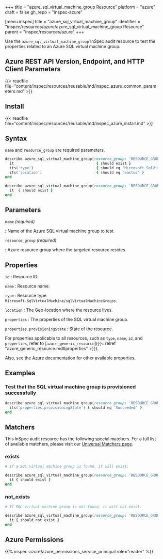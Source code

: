 +++
title = "azure_sql_virtual_machine_group Resource"
platform = "azure"
draft = false
gh_repo = "inspec-azure"

[menu.inspec]
title = "azure_sql_virtual_machine_group"
identifier = "inspec/resources/azure/azure_sql_virtual_machine_group Resource"
parent = "inspec/resources/azure"
+++

Use the `azure_sql_virtual_machine_group` InSpec audit resource to test the properties related to an Azure SQL virtual machine group.

## Azure REST API Version, Endpoint, and HTTP Client Parameters

{{< readfile file="content/inspec/resources/reusable/md/inspec_azure_common_parameters.md" >}}

## Install

{{< readfile file="content/inspec/resources/reusable/md/inspec_azure_install.md" >}}

## Syntax

`name` and `resource_group` are required parameters.

```ruby
describe azure_sql_virtual_machine_group(resource_group: 'RESOURCE_GROUP', name: 'SQL_VIRTUAL_MACHINE_GROUP') do
  it                                      { should exist }
  its('type')                             { should eq 'Microsoft.SqlVirtualMachine/sqlVirtualMachineGroups' }
  its('location')                         { should eq 'eastus' }
end
```

```ruby
describe azure_sql_virtual_machine_group(resource_group: 'RESOURCE_GROUP', name: 'SQL_VIRTUAL_MACHINE_GROUP') do
  it  { should exist }
end
```

## Parameters

`name` _(required)_

: Name of the Azure SQL virtual machine group to test.

`resource_group` _(required)_

: Azure resource group where the targeted resource resides.

## Properties

`id`
: Resource ID.

`name`
: Resource name.

`type`
: Resource type. `Microsoft.SqlVirtualMachine/sqlVirtualMachineGroups`.

`location`
: The Geo-location where the resource lives.

`properties`
: The properties of the SQL virtual machine group.

`properties.provisioningState`
: State of the resource.

For properties applicable to all resources, such as `type`, `name`, `id`, and `properties`, refer to [`azure_generic_resource`]({{< relref "azure_generic_resource.md#properties" >}}).

Also, see the [Azure documentation](https://docs.microsoft.com/en-us/rest/api/sqlvm/2021-11-01-preview/sql-virtual-machine-groups/get) for other available properties.

## Examples

### Test that the SQL virtual machine group is provisioned successfully

```ruby
describe azure_sql_virtual_machine_group(resource_group: 'RESOURCE_GROUP', name: 'SQL_VIRTUAL_MACHINE_GROUP') do
  its('properties.provisioningState') { should eq 'Succeeded' }
end
```

## Matchers

This InSpec audit resource has the following special matchers. For a full list of available matchers, please visit our [Universal Matchers page](/inspec/matchers/).

### exists

```ruby
# If a SQL virtual machine group is found, it will exist.

describe azure_sql_virtual_machine_group(resource_group: 'RESOURCE_GROUP', name: 'SQL_VIRTUAL_MACHINE_GROUP') do
  it { should exist }
end
```

### not_exists

```ruby
# If SQL virtual machine group is not found, it will not exist.

describe azure_sql_virtual_machine_group(resource_group: 'RESOURCE_GROUP', name: 'SQL_VIRTUAL_MACHINE_GROUP') do
  it { should_not exist }
end
```

## Azure Permissions

{{% inspec-azure/azure_permissions_service_principal role="reader" %}}
